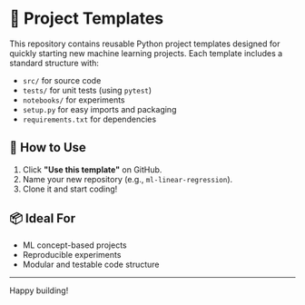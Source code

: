 # 🧰 Project Templates

This repository contains reusable Python project templates designed for quickly starting new machine learning projects. Each template includes a standard structure with:

- `src/` for source code
- `tests/` for unit tests (using `pytest`)
- `notebooks/` for experiments
- `setup.py` for easy imports and packaging
- `requirements.txt` for dependencies

## 🚀 How to Use

1. Click **"Use this template"** on GitHub.
2. Name your new repository (e.g., `ml-linear-regression`).
3. Clone it and start coding!

## 📦 Ideal For

- ML concept-based projects
- Reproducible experiments
- Modular and testable code structure

---

Happy building!
